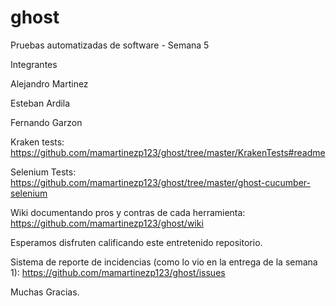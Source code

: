 # ghost
Pruebas automatizadas de software - Semana 5

Integrantes

Alejandro Martinez

Esteban Ardila

Fernando Garzon

Kraken tests: https://github.com/mamartinezp123/ghost/tree/master/KrakenTests#readme

Selenium Tests: https://github.com/mamartinezp123/ghost/tree/master/ghost-cucumber-selenium

Wiki documentando pros y contras de cada herramienta: https://github.com/mamartinezp123/ghost/wiki

Esperamos disfruten calificando este entretenido repositorio.

Sistema de reporte de incidencias (como lo vio en la entrega de la semana 1): https://github.com/mamartinezp123/ghost/issues


Muchas Gracias. 
